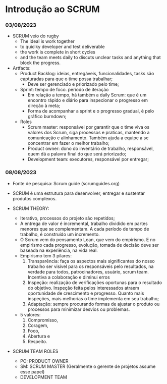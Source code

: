 # Introdução ao SCRUM
### 03/08/2023
- SCRUM veio do rugby
  - The ideal is work together
  - to quiclky developer and test deliverable
  - the work is complete in short cycles
  - and the team meets daily to discuts unclear tasks and anything that block the progress.
- Artfacts:
  - Product Backlog: ideias, entregáveis, funcionalidades, tasks são capturadas para que o time possa trabalhar;
    - Deve ser gerenciado e priorizado pelo time;
  - Sprint: tempo de foco. período de iteração
    - Em relação a tempo, há também a daily Scrum: que é um encontro rápido e diário para inspecionar o progresso em direção à meta;
    - Forma de acompanhar a sprint e o progresso gradual, é pelo gráfico burndown;
  - Roles
    - Scrum master: responsável por garantir que o time viva os valores dos Scrum, siga processos e praticas, mantendo a comunicação e alinhamento. Também ajuda a equipe a se concentrar em fazer o melhor trabalho;
    - Product owner: dono do inventário de trabalho, responsável, quem dá a palavra final do que será priorizado;
    - Development team: executores, responsável por entregar;
   
### 08/08/2023 
  - Fonte de pesquisa: Scrum guide (scrumguides.org)
  - SCRUM é uma estrutura para desenvolver, entregar e sustentar produtos complexos.
  - SCRUM THEORY:
    - Iterativo, processos do projeto são repetidos;
    - A entrega de valor é incremental, trabalho dividido em partes menores que se complementam. A cada período de tempo de trabalho, é construído um incremento.
    - O Scrum vem do pensamento Lean, que vem do empirismo. E no empirismo cada progresso, evolução, tomada de decisão deve ser baseada na experiência, na vida real.
    - Empirismo tem 3 pilares: 
      1. Transparência: faça os aspectos mais significantes do nosso trabalho ser visível para os responsáveis pelo resultados, na verdade para todos, patrocinadores, usuário, scrum team. Incentiva a colaboração e diminui erros
      2. Inspeção: realização de verificações oportunas para o resultado do objetivo. Inspeção feita pelos interessados atraem oportunidade de crescimento e progresso. Quanto mais inspeções, mais melhorias o time implementa em seu trabalho;
      3. Adaptação: sempre procurando formas de ajustar o produto ou processos para minimizar desvios ou problemas.
    - 5 valores:
      1. Compromisso,
      2. Coragem,
      3. Foco,
      4. Abertura e
      5. Respeito.

  - SCRUM TEAM ROLES
    - PO: PRODUCT OWNER
    - SM: SCRUM MASTER (Geralmente o gerente de projetos assume esse papel)
    - DEVELOPMENT TEAM


